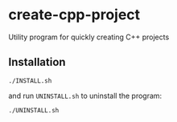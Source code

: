 # create-cpp-project

Utility program for quickly creating C++ projects

## Installation

```
./INSTALL.sh
```

and run `UNINSTALL.sh` to uninstall the program:

```
./UNINSTALL.sh
```